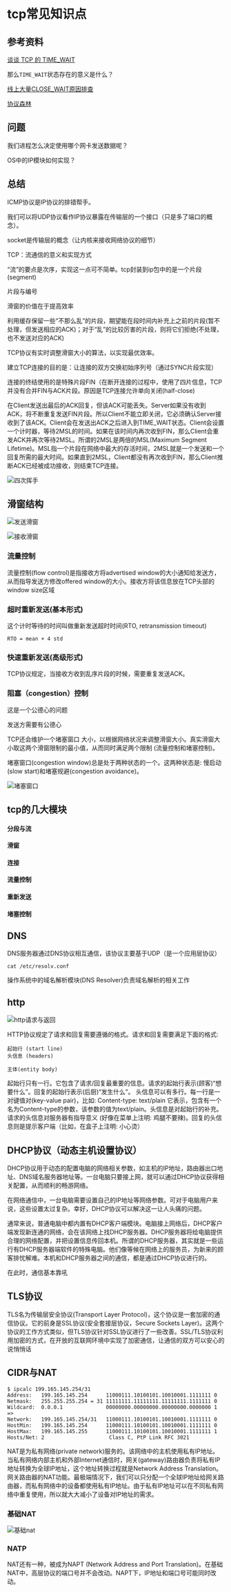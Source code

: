 # tcp常见知识点

## 参考资料

[谈谈 TCP 的 TIME_WAIT](https://zhenbianshu.github.io/2018/12/talk_about_tcp_timewait.html)

那么`TIME_WAIT`状态存在的意义是什么？

[线上大量CLOSE_WAIT原因排查](https://mp.weixin.qq.com/s/NZqNXdv0esCCUFDYtDy_Hw)

[协议森林](https://wizardforcel.gitbooks.io/protocol-forest-vamei/content/index.html)

## 问题

我们进程怎么决定使用哪个网卡发送数据呢？

OS中的IP模块如何实现？

## 总结

ICMP协议是IP协议的排错帮手。

我们可以将UDP协议看作IP协议暴露在传输层的一个接口（只是多了端口的概念）。

socket是传输层的概念（让内核来接收网络协议的细节）

TCP：流通信的意义和实现方式

“流”的要点是次序，实现这一点可不简单。tcp封装到ip包中的是一个片段(segment)

片段与编号

滑窗的价值在于提高效率

利用缓存保留一些“不那么乱”的片段，期望能在段时间内补充上之前的片段(暂不处理，但发送相应的ACK)；对于“乱”的比较厉害的片段，则将它们拒绝(不处理，也不发送对应的ACK)

TCP协议有实时调整滑窗大小的算法，以实现最优效率。

建立TCP连接的目的是：让连接的双方交换初始序列号（通过SYNC片段实现）

连接的终结使用的是特殊片段FIN（在断开连接的过程中，使用了四片信息，TCP并没有合并FIN与ACK片段。原因是TCP连接允许单向关闭(half-close)

在Client发送出最后的ACK回复，但该ACK可能丢失。Server如果没有收到ACK，将不断重复发送FIN片段。所以Client不能立即关闭，它必须确认Server接收到了该ACK。Client会在发送出ACK之后进入到TIME_WAIT状态。Client会设置一个计时器，等待2MSL的时间。如果在该时间内再次收到FIN，那么Client会重发ACK并再次等待2MSL。所谓的2MSL是两倍的MSL(Maximum Segment Lifetime)。MSL指一个片段在网络中最大的存活时间，2MSL就是一个发送和一个回复所需的最大时间。如果直到2MSL，Client都没有再次收到FIN，那么Client推断ACK已经被成功接收，则结束TCP连接。

![四次挥手](https://github.com/chuanlei/tech-notes/blob/master/pics/four-handshake.jpg)

## 滑窗结构

![发送滑窗](https://github.com/chuanlei/tech-notes/blob/master/pics/sender-window.png)

![接收滑窗](https://github.com/chuanlei/tech-notes/blob/master/pics/receiver-window.png)

### 流量控制

流量控制(flow control)是指接收方将advertised window的大小通知给发送方，从而指导发送方修改offered window的大小。接收方将该信息放在TCP头部的window size区域

### 超时重新发送(基本形式)

这个计时等待的时间叫做重新发送超时时间(RTO, retransmission timeout)

```
RTO = mean + 4 std
```

### 快速重新发送(高级形式)

TCP协议规定，当接收方收到乱序片段的时候，需要重复发送ACK。

### 阻塞（congestion）控制

这是一个公德心的问题

发送方需要有公德心

TCP还会维护一个堵塞窗口 大小，以根据网络状况来调整滑窗大小。真实滑窗大小取这两个滑窗限制的最小值，从而同时满足两个限制 (流量控制和堵塞控制)。

堵塞窗口(congestion window)总是处于两种状态的一个。这两种状态是: 慢启动(slow start)和堵塞规避(congestion avoidance)。

![堵塞窗口](https://github.com/chuanlei/tech-notes/blob/master/pics/congestion-window.png)

## tcp的几大模块

#### 分段与流
#### 滑窗
#### 连接
#### 流量控制
#### 重新发送
#### 堵塞控制
## DNS

DNS服务器通过DNS协议相互通信，该协议主要基于UDP（是一个应用层协议）

```
cat /etc/resolv.conf
```
操作系统中的域名解析模块(DNS Resolver)负责域名解析的相关工作

## http

![http请求与返回](https://github.com/chuanlei/tech-notes/blob/master/pics/request-response.png)

HTTP协议规定了请求和回复需要遵循的格式。请求和回复需要满足下面的格式:
```
起始行 (start line)
头信息 (headers)

主体(entity body)
```

起始行只有一行。它包含了请求/回复最重要的信息。请求的起始行表示(顾客)“想要什么”。回复的起始行表示(后厨)“发生什么”。
头信息可以有多行。每一行是一对键值对(key-value pair)，比如:
Content-type: text/plain 它表示，包含有一个名为Content-type的参数，该参数的值为text/plain。头信息是对起始行的补充。请求的头信息对服务器有指导意义 (好像在菜单上注明: 鸡腿不要辣)。回复的头信息则是提示客户端（比如，在盒子上注明: 小心烫）

## DHCP协议（动态主机设置协议）

DHCP协议用于动态的配置电脑的网络相关参数，如主机的IP地址，路由器出口地址、DNS域名服务器地址等。一台电脑只要接上网，就可以通过DHCP协议获得相关配置，从而顺利的畅游网络。

在网络通信中，一台电脑需要设置自己的IP地址等网络参数。可对于电脑用户来说，这些设置太过复杂。幸好，DHCP协议可以解决这一让人头痛的问题。

通常来说，普通电脑中都内置有DHCP客户端模块。电脑接上网络后，DHCP客户端发现新连通的网络，会在该网络上找DHCP服务器。DHCP服务器将给电脑提供合理的网络配置，并把设置信息传回本机。所谓的DHCP服务器，其实就是一些运行有DHCP服务器端软件的特殊电脑。他们像等候在网络上的服务员，为新来的顾客排忧解难。本机和DHCP服务器之间的通信，都是通过DHCP协议进行的。

在此时，通信基本靠吼

## TLS协议

TLS名为传输层安全协议(Transport Layer Protocol)，这个协议是一套加密的通信协议。它的前身是SSL协议(安全套接层协议，Secure Sockets Layer)。这两个协议的工作方式类似，但TLS协议针对SSL协议进行了一些改善。SSL/TLS协议利用加密的方式，在开放的互联网环境中实现了加密通信，让通信的双方可以安心的说悄悄话

## CIDR与NAT

```
$ ipcalc 199.165.145.254/31
Address:   199.165.145.254      11000111.10100101.10010001.1111111 0
Netmask:   255.255.255.254 = 31 11111111.11111111.11111111.1111111 0
Wildcard:  0.0.0.1              00000000.00000000.00000000.0000000 1
=>
Network:   199.165.145.254/31   11000111.10100101.10010001.1111111 0
HostMin:   199.165.145.254      11000111.10100101.10010001.1111111 0
HostMax:   199.165.145.255      11000111.10100101.10010001.1111111 1
Hosts/Net: 2                     Class C, PtP Link RFC 3021
```

NAT是为私有网络(private network)服务的。该网络中的主机使用私有IP地址。当私有网络内部主机和外部Internet通信时，网关(gateway)路由器负责将私有IP地址转换为全球IP地址，这个地址转换过程就是Network Address Translation。网关路由器的NAT功能。最极端情况下，我们可以只分配一个全球IP地址给网关路由器，而私有网络中的设备都使用私有IP地址。由于私有IP地址可以在不同私有网络中重复使用，所以就大大减小了设备对IP地址的需求。

### 基础NAT
![基础nat](https://github.com/chuanlei/tech-notes/blob/master/pics/basic-nat.jpg)

### NATP
NAT还有一种，被成为NAPT (Network Address and Port Translation)。在基础NAT中，高层协议的端口号并不会改动。NAPT下，IP地址和端口号可能同时改动。

